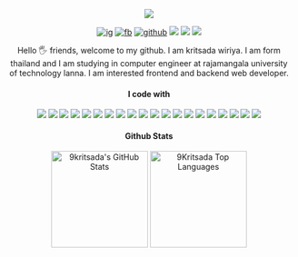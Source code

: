 <p align="center">
  <a align="center" href="#" target="blank"><img src="https://user-images.githubusercontent.com/69795132/211474718-e992864f-ec2f-4647-b9e6-bce8bfd0e4c2.png" /></a>
</p>

<p align="center">
  <a align="center" href="https://instagram.com/9Kritsada/" target="_blank"><img src="https://img.shields.io/badge/9Kritsada-%23E4405F.svg?style=for-the-badge&logo=Instagram&logoColor=white" alt="ig"/></a>
  <a align="center" href="https://www.facebook.com/9Kritsada/" target="_blank"><img src="https://img.shields.io/badge/9Kritsada-1877F2?style=for-the-badge&logo=facebook&logoColor=white" alt="fb"/></a>
  <a align="center" href="https://github.com/9Kritsada/"><img src="https://img.shields.io/badge/9Kritsada-12100E.svg?style=for-the-badge&logo=github&logoColor=white" alt="github"/></a>
  <a align="center"><img src="https://komarev.com/ghpvc/?username=9Kritsada&label=PROFILE+VIEWS&style=for-the-badge&color=brightgreen" /></a>
  <a align="center"><img src="https://img.shields.io/badge/asus%20laptop-000000?style=for-the-badge&logo=asus&logoColor=white" /></a>
  <a align="center"><img src="https://img.shields.io/badge/Windows-0078D6?style=for-the-badge&logo=windows&logoColor=white" /></a>
</p>

<p align="center">
Hello 🖐️ friends, welcome to my github. I am kritsada wiriya. I am form thailand and I am studying in computer engineer at rajamangala university of technology lanna. I am interested frontend and backend web developer.
</p>

<h4 align="center">I code with</h4>
<p align="center">
  <img src="https://img.shields.io/badge/VSCode-0078D4?style=for-the-badge&logo=visual%20studio%20code&logoColor=white"/> 
  <img src="https://img.shields.io/badge/terminal-4D4D4D?style=for-the-badge&logo=windows%20terminal&logoColor=white"/>
  <img src="https://img.shields.io/badge/powershell-5391FE?style=for-the-badge&logo=powershell&logoColor=white"/> 
  <img src="https://img.shields.io/badge/npm-CB3837?style=for-the-badge&logo=npm&logoColor=white"/> 
  <img src="https://img.shields.io/badge/Cloudflare-F38020?style=for-the-badge&logo=Cloudflare&logoColor=white"/> 
  <img src="https://img.shields.io/badge/Edge-0078D7?style=for-the-badge&logo=Microsoft-edge&logoColor=white"/> 
  <img src="https://img.shields.io/badge/Firefox-FF7139?style=for-the-badge&logo=Firefox-Browser&logoColor=white"/> 
  <img src="https://img.shields.io/badge/C-00599C?style=for-the-badge&logo=c&logoColor=white"/> 
  <img src="https://img.shields.io/badge/C%2B%2B-00599C?style=for-the-badge&logo=c%2B%2B&logoColor=white"/>  
  <img src="https://img.shields.io/badge/JavaScript-323330?style=for-the-badge&logo=javascript&logoColor=F7DF1E"/>
  <img src="https://img.shields.io/badge/PHP-777BB4?style=for-the-badge&logo=php&logoColor=white"/>
  <img src="https://img.shields.io/badge/HTML5-E34F26?style=for-the-badge&logo=html5&logoColor=white"/>  
  <img src="https://img.shields.io/badge/CSS3-1572B6?style=for-the-badge&logo=css3&logoColor=white"/>
  <img src="https://img.shields.io/badge/Tailwind-38B2AC?style=for-the-badge&logo=tailwind-css&logoColor=white"/>
  <img src="https://img.shields.io/badge/Bootstrap-563D7C?style=for-the-badge&logo=bootstrap&logoColor=white"/>
  <img src="https://img.shields.io/badge/React-20232A?style=for-the-badge&logo=react&logoColor=61DAFB"/>
  <img src="https://img.shields.io/badge/Vue.js-35495E?style=for-the-badge&logo=vuedotjs&logoColor=4FC08D"/> 
  <img src="https://img.shields.io/badge/Font_Awesome-339AF0?style=for-the-badge&logo=fontawesome&logoColor=white"/> 
  <img src="https://img.shields.io/badge/Codeigniter-EF4223?style=for-the-badge&logo=codeigniter&logoColor=white" />
  <img src="https://img.shields.io/badge/MySQL-005C84?style=for-the-badge&logo=mysql&logoColor=white" />
</p>

<h4 align="center">Github Stats</h4>
<p align="center"> 
  <a><img  alt="9kritsada's GitHub Stats" src="https://awesome-github-stats.azurewebsites.net/user-stats/9kritsada?cardType=level-alternate&preferLogin=false" height="170px" /></a>
  <a><img alt="9Kritsada Top Languages" src="https://github-readme-stats.vercel.app/api/top-langs/?username=9Kritsada&langs_count=8&layout=compact&theme=default&hide_border=false&bg_color=fff&title_color=58a6ff&icon_color=000" height="170px"/></a>
</p>


